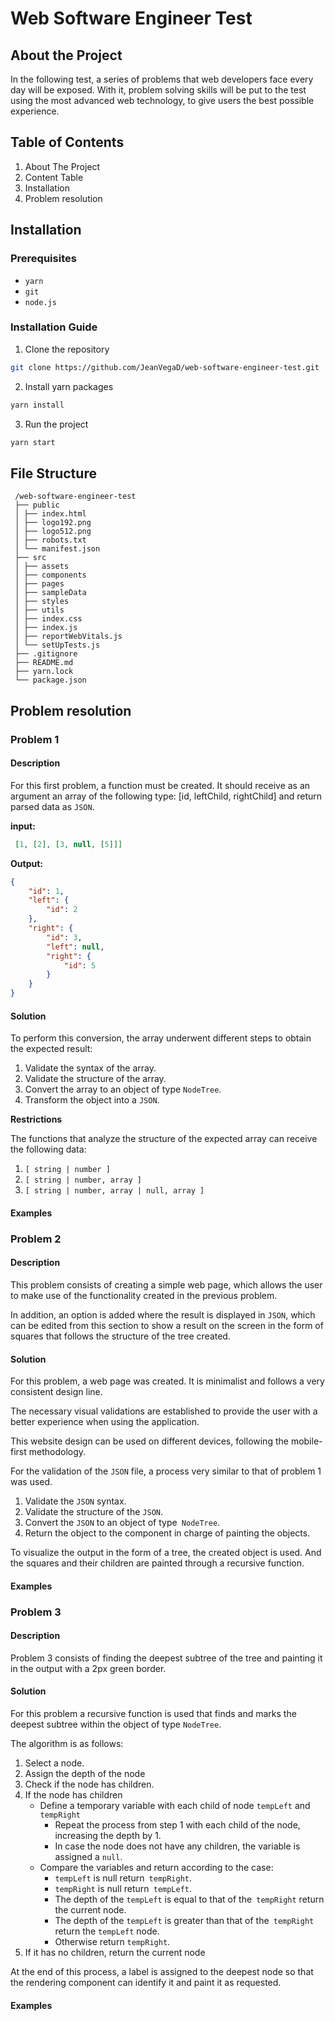 # Web Software Engineer Test

## About the Project

In the following test, a series of problems that web developers face every day will be exposed. With it, problem solving skills will be put to the test using the most advanced web technology, to give users the best possible experience.

## Table of Contents

 1. About The Project
 2. Content Table
 3. Installation
 4. Problem resolution

## Installation

### Prerequisites

- `yarn`
- `git`
- `node.js`

### Installation Guide

1. Clone the repository

 ```bash
 git clone https://github.com/JeanVegaD/web-software-engineer-test.git
 ```

 2. Install yarn packages


 ```bash
 yarn install
 ```

 3. Run the project
 
 ```bash
 yarn start
 ```

## File Structure

```text 
 /web-software-engineer-test
 ├── public
 │ ├── index.html
 │ ├── logo192.png
 │ ├── logo512.png
 │ ├── robots.txt
 │ └── manifest.json
 ├── src
 │ ├── assets
 │ ├── components
 │ ├── pages
 │ ├── sampleData
 │ ├── styles
 │ ├── utils
 │ ├── index.css
 │ ├── index.js
 │ ├── reportWebVitals.js
 │ └── setUpTests.js
 ├── .gitignore
 ├── README.md
 ├── yarn.lock
 └── package.json
 ```

## Problem resolution

### Problem 1

#### Description

For this first problem, a function must be created. It should receive as an argument an array of the following type: [id, leftChild, rightChild] and return parsed data as `JSON`.

**input:**

```json
 [1, [2], [3, null, [5]]] 
```

**Output:**
```json
{
    "id": 1,
    "left": {
        "id": 2
    },
    "right": {
        "id": 3,
        "left": null,
        "right": {
            "id": 5
        }
    }  
} 
```

#### Solution

To perform this conversion, the array underwent different steps to obtain the expected result:

1. Validate the syntax of the array.
2. Validate the structure of the array.
3. Convert the array to an object of type `NodeTree`.
4. Transform the object into a `JSON`.

**Restrictions**

The functions that analyze the structure of the expected array can receive the following data:

1. `[ string | number ]` 
2. `[ string | number, array ]`
2. `[ string | number, array | null, array ]`

#### Examples


### Problem 2

#### Description

This problem consists of creating a simple web page, which allows the user to make use of the functionality created in the previous problem.

In addition, an option is added where the result is displayed in `JSON`, which can be edited from this section to show a result on the screen in the form of squares that follows the structure of the tree created.

#### Solution

For this problem, a web page was created. It is minimalist and follows a very consistent design line.

The necessary visual validations are established to provide the user with a better experience when using the application.

This website design can be used on different devices, following the mobile-first methodology.

For the validation of the `JSON` file, a process very similar to that of problem 1 was used.

1. Validate the `JSON` syntax.
2. Validate the structure of the `JSON`.
3. Convert the `JSON` to an object of type` NodeTree`.
4. Return the object to the component in charge of painting the objects.

To visualize the output in the form of a tree, the created object is used. And the squares and their children are painted through a recursive function.

#### Examples


### Problem 3

#### Description

Problem 3 consists of finding the deepest subtree of the tree and painting it in the output with a 2px green border.

#### Solution

For this problem a recursive function is used that finds and marks the deepest subtree within the object of type `NodeTree`.

The algorithm is as follows:

1. Select a node.
2. Assign the depth of the node
3. Check if the node has children.
4. If the node has children
     - Define a temporary variable with each child of node `tempLeft` and` tempRight`
         - Repeat the process from step 1 with each child of the node, increasing the depth by 1.
         - In case the node does not have any children, the variable is assigned a `null`.
     - Compare the variables and return according to the case:
         - `tempLeft` is null return` tempRight`.
         - `tempRight` is null return` tempLeft`.
         - The depth of the `tempLeft` is equal to that of the` tempRight` return the current node.
         - The depth of the `tempLeft` is greater than that of the` tempRight` return the `tempLeft` node.
         - Otherwise return `tempRight`.
5. If it has no children, return the current node

At the end of this process, a label is assigned to the deepest node so that the rendering component can identify it and paint it as requested. 

#### Examples